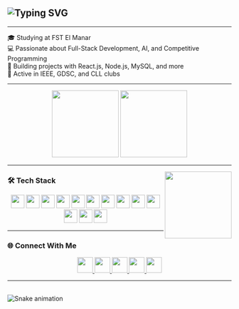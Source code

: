 <!-- Typing animation title with custom color -->
<h2 align="left">
  <img src="https://readme-typing-svg.demolab.com?font=Fira+Code&size=24&pause=1000&color=007ACC&center=false&vCenter=true&width=800&lines=Hi+%F0%9F%91%8B%2C+I'm+Montassar+Braiek;Computer+Science+Student+from+Tunisia+%F0%9F%87%B9%F0%9F%87%B3;Full-Stack+Developer+%7C+Competitive+Programmer;React+%7C+Node.js+%7C+MySQL+%7C+AI+Enthusiast" alt="Typing SVG" />
</h2>





---

🎓 Studying at FST El Manar  
💻 Passionate about Full-Stack Development, AI, and Competitive Programming  
🚀 Building projects with React.js, Node.js, MySQL, and more  
📌 Active in IEEE, GDSC, and CLL clubs  

---

<div align="center">
  <img src="https://streak-stats.demolab.com?user=MontassarBr&locale=en&mode=daily&theme=dracula&hide_border=false&border_radius=5" height="150" />
  <img src="https://github-readme-stats.vercel.app/api/top-langs?username=MontassarBr&locale=en&hide_title=false&layout=compact&card_width=320&langs_count=5&theme=dracula&hide_border=false" height="150" />
</div>

---

<img align="right" height="150" src="https://media4.giphy.com/media/VbnUQpnihPSIgIXuZv/giphy.gif" />

### 🛠️ Tech Stack

<div align="center">
  <img src="https://cdn.jsdelivr.net/gh/devicons/devicon/icons/javascript/javascript-original.svg" height="30" />
  <img src="https://cdn.jsdelivr.net/gh/devicons/devicon/icons/typescript/typescript-original.svg" height="30" />
  <img src="https://cdn.jsdelivr.net/gh/devicons/devicon/icons/react/react-original.svg" height="30" />
  <img src="https://cdn.jsdelivr.net/gh/devicons/devicon/icons/html5/html5-original.svg" height="30" />
  <img src="https://cdn.jsdelivr.net/gh/devicons/devicon/icons/css3/css3-original.svg" height="30" />
  <img src="https://cdn.jsdelivr.net/gh/devicons/devicon/icons/python/python-original.svg" height="30" />
  <img src="https://cdn.jsdelivr.net/gh/devicons/devicon/icons/github/github-original.svg" height="30" />
  <img src="https://cdn.jsdelivr.net/gh/devicons/devicon/icons/mysql/mysql-original.svg" height="30" />
  <img src="https://cdn.jsdelivr.net/gh/devicons/devicon/icons/nextjs/nextjs-original.svg" height="30" />
  <img src="https://cdn.jsdelivr.net/gh/devicons/devicon/icons/cplusplus/cplusplus-original.svg" height="30" />
  <img src="https://cdn.jsdelivr.net/gh/devicons/devicon/icons/java/java-original.svg" height="30" />
  <img src="https://cdn.jsdelivr.net/gh/devicons/devicon/icons/c/c-original.svg" height="30" />
  <img src="https://cdn.jsdelivr.net/gh/devicons/devicon/icons/vscode/vscode-original.svg" height="30" />
</div>

---

### 🌐 Connect With Me

<div align="center">
  <a href="https://www.instagram.com/montassarbraiek/" target="_blank">
    <img src="https://img.shields.io/static/v1?message=Instagram&logo=instagram&label=&color=E4405F&logoColor=white&labelColor=&style=for-the-badge" height="35" />
  </a>
  <a href="https://discord.com/users/monta5799" target="_blank">
    <img src="https://img.shields.io/static/v1?message=Discord&logo=discord&label=&color=7289DA&logoColor=white&labelColor=&style=for-the-badge" height="35" />
  </a>
  <a href="mailto:montassar.braiek@etudiant-fst.utm.tn" target="_blank">
    <img src="https://img.shields.io/static/v1?message=Gmail&logo=gmail&label=&color=D14836&logoColor=white&labelColor=&style=for-the-badge" height="35" />
  </a>
  <a href="https://www.linkedin.com/in/montassar-braiek-191349323/" target="_blank">
    <img src="https://img.shields.io/static/v1?message=LinkedIn&logo=linkedin&label=&color=0077B5&logoColor=white&labelColor=&style=for-the-badge" height="35" />
  </a>
  <a href="https://www.facebook.com/montassar.braiek" target="_blank">
    <img src="https://img.shields.io/static/v1?message=Facebook&logo=facebook&label=&color=1877F2&logoColor=white&labelColor=&style=for-the-badge" height="35" />
  </a>
</div>

---

<br clear="both">

<!-- Snake Contribution Graph -->
<img src="https://raw.githubusercontent.com/MontassarBr/MontassarBr/output/snake.svg" alt="Snake animation" />
